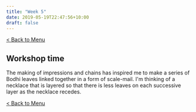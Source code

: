 ```yaml
---
title: "Week 5"
date: 2019-05-19T22:47:56+10:00
draft: false
---
```

[< Back to Menu](/jso/)

## Workshop time

The making of impressions and chains has inspired me to make a series of Bodhi leaves linked together in a form of scale-mail.  I'm thinking of a necklace that is layered so that there is less leaves on each successive layer as the necklace recedes.



[< Back to Menu](/jso/)
